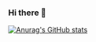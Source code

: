 ### Hi there 👋

[![Anurag's GitHub stats](https://github-readme-stats.vercel.app/api?username=Nick-Louis)](https://github.com/anuraghazra/github-readme-stats)

<!--
**Nick-Louis/Nick-Louis** is a ✨ _special_ ✨ repository because its `README.md` (this file) appears on your GitHub profile.

Here are some ideas to get you started:

- 🔭 I’m currently working on ...
- 🌱 I’m currently learning ...
- 👯 I’m looking to collaborate on ...
- 🤔 I’m looking for help with ...
- 💬 Ask me about ...
- 📫 How to reach me: ...
- 😄 Pronouns: ...
- ⚡ Fun fact: ...
-->
